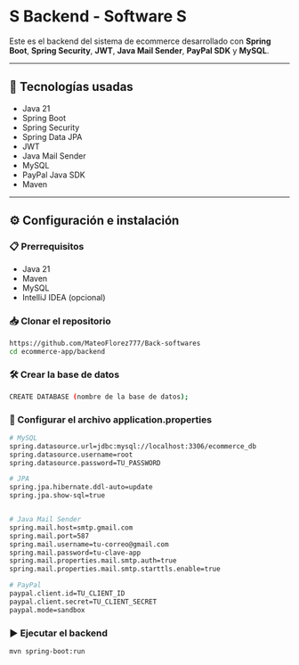 # S Backend - Software S

Este es el backend del sistema de ecommerce desarrollado con **Spring Boot**, **Spring Security**, **JWT**, **Java Mail Sender**, **PayPal SDK** y **MySQL**.

---

## 🚀 Tecnologías usadas

- Java 21  
- Spring Boot  
- Spring Security  
- Spring Data JPA  
- JWT  
- Java Mail Sender  
- MySQL  
- PayPal Java SDK  
- Maven  

---

## ⚙️ Configuración e instalación

### 📋 Prerrequisitos

- Java 21  
- Maven  
- MySQL  
- IntelliJ IDEA (opcional)  

### 📥 Clonar el repositorio

```bash
https://github.com/MateoFlorez777/Back-softwares
cd ecommerce-app/backend
```

### 🛠️ Crear la base de datos

```bash
CREATE DATABASE (nombre de la base de datos);
```


### 📝 Configurar el archivo application.properties

```bash
# MySQL
spring.datasource.url=jdbc:mysql://localhost:3306/ecommerce_db
spring.datasource.username=root
spring.datasource.password=TU_PASSWORD

# JPA
spring.jpa.hibernate.ddl-auto=update
spring.jpa.show-sql=true


# Java Mail Sender
spring.mail.host=smtp.gmail.com
spring.mail.port=587
spring.mail.username=tu-correo@gmail.com
spring.mail.password=tu-clave-app
spring.mail.properties.mail.smtp.auth=true
spring.mail.properties.mail.smtp.starttls.enable=true

# PayPal
paypal.client.id=TU_CLIENT_ID
paypal.client.secret=TU_CLIENT_SECRET
paypal.mode=sandbox
```

### ▶️ Ejecutar el backend

```bash
mvn spring-boot:run
```
